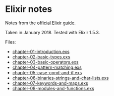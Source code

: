 # Elixir notes

Notes from the [official Elixir guide](https://elixir-lang.org/getting-started/introduction.html).

Taken in January 2018. Tested with Elixir 1.5.3.

Files:

* [chapter-01-introduction.exs](chapter-01-introduction.exs)
* [chapter-02-basic-types.exs](chapter-02-basic-types.exs)
* [chapter-03-basic-operators.exs](chapter-03-basic-operators.exs)
* [chapter-04-pattern-matching.exs](chapter-04-pattern-matching.exs)
* [chapter-05-case-cond-and-if.exs](chapter-05-case-cond-and-if.exs)
* [chapter-06-binaries-strings-and-char-lists.exs](chapter-06-binaries-strings-and-char-lists.exs)
* [chapter-07-keywords-and-maps.exs](chapter-07-keywords-and-maps.exs)
* [chapter-08-modules-and-functions.exs](chapter-08-modules-and-functions.exs)
